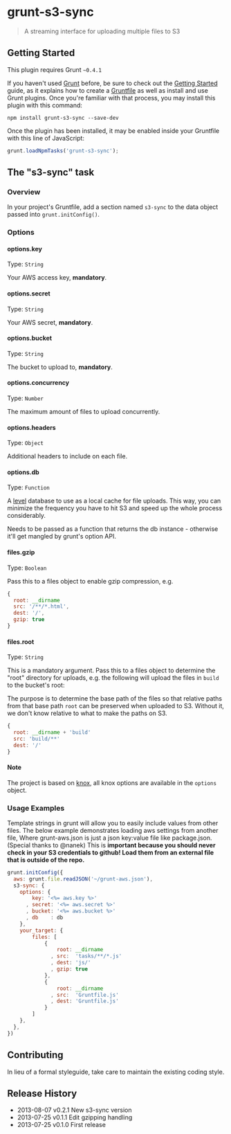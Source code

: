 # grunt-s3-sync

> A streaming interface for uploading multiple files to S3

## Getting Started
This plugin requires Grunt `~0.4.1`

If you haven't used [Grunt](http://gruntjs.com/) before, be sure to check out the [Getting Started](http://gruntjs.com/getting-started) guide, as it explains how to create a [Gruntfile](http://gruntjs.com/sample-gruntfile) as well as install and use Grunt plugins. Once you're familiar with that process, you may install this plugin with this command:

```shell
npm install grunt-s3-sync --save-dev
```

Once the plugin has been installed, it may be enabled inside your Gruntfile with this line of JavaScript:

```js
grunt.loadNpmTasks('grunt-s3-sync');
```

## The "s3-sync" task

### Overview
In your project's Gruntfile, add a section named `s3-sync` to the data object passed into `grunt.initConfig()`.

### Options

#### options.key
Type: `String`

Your AWS access key, **mandatory**.

#### options.secret
Type: `String`

Your AWS secret, **mandatory**.

#### options.bucket
Type: `String`

The bucket to upload to, **mandatory**.

#### options.concurrency
Type: `Number`

The maximum amount of files to upload concurrently.

#### options.headers
Type: `Object`

Additional headers to include on each file.

#### options.db
Type: `Function`

A [level](http://github.com/level/level) database to use as a local cache
for file uploads. This way, you can minimize the frequency you have to
hit S3 and speed up the whole process considerably.

Needs to be passed as a function that returns the db instance - otherwise
it'll get mangled by grunt's option API.

#### files.gzip
Type: `Boolean`

Pass this to a files object to enable gzip compression, e.g.

``` javascript
{
  root: __dirname
  src: '/**/*.html',
  dest: '/',
  gzip: true
}
```

#### files.root
Type: `String`

This is a mandatory argument. Pass this to a files object to determine the "root" directory for uploads, e.g.
the following will upload the files in `build` to the bucket's root:

The purpose is to determine the base path of the files so that relative paths from that base path `root` can be preserved when uploaded to S3. Without it, we don't know relative to what to make the paths on S3.

``` javascript
{
  root: __dirname + 'build'
  src: 'build/**'
  dest: '/'
}
```

#### Note
The project is based on [knox](http://ghub.io/knox), all knox options are available in the
`options` object.

### Usage Examples

Template strings in grunt will allow you to easily include values from other files. The below example
demonstrates loading aws settings from another file, Where grunt-aws.json is just a json key:value file like package.json. (Special thanks to @nanek) This is **important because you should never check in your S3 credentials to github! Load them from an external file that is outside of the repo.**

```js
grunt.initConfig({
  aws: grunt.file.readJSON('~/grunt-aws.json'),
  s3-sync: {
    options: {
        key: '<%= aws.key %>'
      , secret: '<%= aws.secret %>'
      , bucket: '<%= aws.bucket %>'
      , db    : db
    },
    your_target: {
        files: [
            {
                root: __dirname
              , src:  'tasks/**/*.js'
              , dest: 'js/'
              , gzip: true
            },
            {
                root: __dirname
              , src:  'Gruntfile.js'
              , dest: 'Gruntfile.js'
            }
        ]
    },
  },
})
```


## Contributing
In lieu of a formal styleguide, take care to maintain the existing coding style.

## Release History
* 2013-08-07   v0.2.1   New s3-sync version
* 2013-07-25   v0.1.1   Edit gzipping handling
* 2013-07-25   v0.1.0   First release
